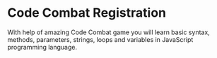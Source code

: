 # Code Combat Registration

With help of amazing Code Combat game you will learn basic syntax, methods, parameters, strings, loops and variables in JavaScript programming language.
